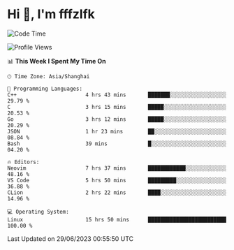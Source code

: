 # Hi 👋, I'm fffzlfk

<!--START_SECTION:waka-->
![Code Time](http://img.shields.io/badge/Code%20Time-248%20hrs%2057%20mins-blue)

![Profile Views](http://img.shields.io/badge/Profile%20Views-12-blue)

📊 **This Week I Spent My Time On** 

```text
🕑︎ Time Zone: Asia/Shanghai

💬 Programming Languages: 
C++                      4 hrs 43 mins       ███████░░░░░░░░░░░░░░░░░░   29.79 % 
C                        3 hrs 15 mins       █████░░░░░░░░░░░░░░░░░░░░   20.53 % 
Go                       3 hrs 12 mins       █████░░░░░░░░░░░░░░░░░░░░   20.29 % 
JSON                     1 hr 23 mins        ██░░░░░░░░░░░░░░░░░░░░░░░   08.84 % 
Bash                     39 mins             █░░░░░░░░░░░░░░░░░░░░░░░░   04.20 % 

🔥 Editors: 
Neovim                   7 hrs 37 mins       ████████████░░░░░░░░░░░░░   48.16 % 
VS Code                  5 hrs 50 mins       █████████░░░░░░░░░░░░░░░░   36.88 % 
CLion                    2 hrs 22 mins       ████░░░░░░░░░░░░░░░░░░░░░   14.96 % 

💻 Operating System: 
Linux                    15 hrs 50 mins      █████████████████████████   100.00 % 
```


 Last Updated on 29/06/2023 00:55:50 UTC
<!--END_SECTION:waka-->
